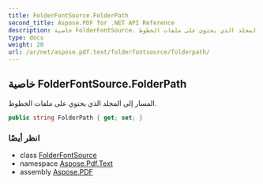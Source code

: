 ```yaml
---
title: FolderFontSource.FolderPath
second_title: Aspose.PDF for .NET API Reference
description: خاصية FolderFontSource. المسار إلى المجلد الذي يحتوي على ملفات الخطوط
type: docs
weight: 20
url: /ar/net/aspose.pdf.text/folderfontsource/folderpath/
---
```

## خاصية FolderFontSource.FolderPath

المسار إلى المجلد الذي يحتوي على ملفات الخطوط.

```csharp
public string FolderPath { get; set; }
```

### انظر أيضًا

* class [FolderFontSource](../)
* namespace [Aspose.Pdf.Text](../../../aspose.pdf.text/)
* assembly [Aspose.PDF](../../../)